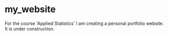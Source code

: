 # my_website
For the course 'Applied Statistics' I am creating a personal portfolio website.
It is under construction.